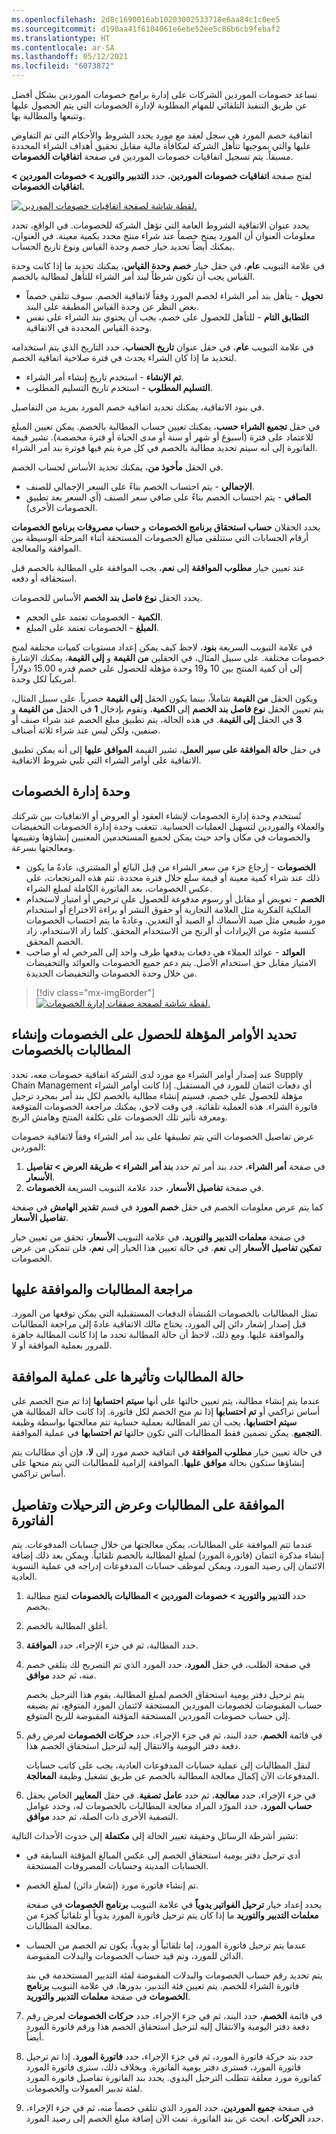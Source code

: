 ```yaml
---
ms.openlocfilehash: 2d8c1690016ab10203002533718e6aa84c1c0ee5
ms.sourcegitcommit: d190aa41f6104061e6ebe52ee5c86b6cb9febaf2
ms.translationtype: HT
ms.contentlocale: ar-SA
ms.lasthandoff: 05/12/2021
ms.locfileid: "6073872"
---
```

تساعد خصومات الموردين الشركات على إدارة برامج خصومات الموردين بشكل أفضل عن طريق التنفيذ التلقائي للمهام المطلوبة لإدارة الخصومات التي يتم الحصول عليها وتتبعها والمطالبة بها.

اتفاقية خصم المورد هي سجل لعقد مع مورد يحدد الشروط والأحكام التي تم التفاوض عليها والتي بموجبها تتأهل الشركة لمكافأة مالية مقابل تحقيق أهداف الشراء المحددة مسبقاً. يتم تسجيل اتفاقيات خصومات الموردين في صفحة **اتفاقيات الخصومات**.

لفتح صفحة **اتفاقيات خصومات الموردين**، حدد **التدبير والتوريد > خصومات الموردين > اتفاقيات الخصومات.**


[![لقطة شاشة لصفحة اتفاقيات خصومات الموردين.](../media/rebate-agreements.png)](../media/rebate-agreements.png#lightbox)

يحدد عنوان الاتفاقية الشروط العامة التي تؤهل الشركة للخصومات. في الواقع، تحدد معلومات العنوان أن المورد يمنح خصماً عند شراء منتج محدد بكمية معينة. في العنوان، يمكنك أيضاً تحديد خيار خصم وحدة القياس ونوع تاريخ الحساب.

في علامة التبويب **عام**، في حقل خيار **خصم وحدة القياس**، يمكنك تحديد ما إذا كانت وحدة القياس يجب أن تكون شرطاً لبند أمر الشراء للتأهل لمطالبة بالخصم.

-   **تحويل** - يتأهل بند أمر الشراء لخصم المورد وفقاً لاتفاقية الخصم. سوف تتلقى خصماً بغض النظر عن وحدة القياس المطبقة على البند.
-   **التطابق التام** - للتأهل للحصول على خصم، يجب أن يحتوي بند الشراء على نفس وحدة القياس المحددة في الاتفاقية.

في علامة التبويب **عام**، في حقل عنوان **تاريخ الحساب**، حدد التاريخ الذي يتم استخدامه لتحديد ما إذا كان الشراء يحدث في فترة صلاحية اتفاقية الخصم.

-   **تم الإنشاء** - استخدم تاريخ إنشاء أمر الشراء.
-   **التسليم المطلوب‬** - استخدم تاريخ التسليم المطلوب.

في بنود الاتفاقية، يمكنك تحديد اتفاقية خصم المورد بمزيد من التفاصيل.

في حقل **تجميع الشراء حسب**، يمكنك تعيين حساب المطالبة بالخصم. يمكن تعيين المبلغ للاعتماد على فترة (أسبوع أو شهر أو سنة أو مدى الحياة أو فترة مخصصة). تشير قيمة الفاتورة إلى أنه سيتم تحديد مطالبة بالخصم في كل مرة يتم فيها فوترة بند أمر الشراء.

في الحقل **مأخوذ من**، يمكنك تحديد الأساس لحساب الخصم.

-   **الإجمالي** - يتم احتساب الخصم بناءً على السعر الإجمالي للصنف.
-   **الصافي** - يتم احتساب الخصم بناءً على صافي سعر الصنف (أي السعر بعد تطبيق الخصومات الأخرى).

يحدد الحقلان **حساب استحقاق برنامج الخصومات** و **حساب مصروفات برنامج الخصومات** أرقام الحسابات التي ستتلقى مبالغ الخصومات المستحقة أثناء المرحلة الوسيطة بين الموافقة والمعالجة.

عند تعيين خيار **‏‫مطلوب الموافقة‬** إلى **نعم**، يجب الموافقة على المطالبة بالخصم قبل استحقاقه أو دفعه.

يحدد الحقل **نوع فاصل بند الخصم** الأساس للخصومات.

-   **الكمية** - الخصومات تعتمد على الحجم.
-   **المبلغ** - الخصومات تعتمد على المبلغ.

في علامة التبويب السريعة **بنود**، لاحظ كيف يمكن إعداد مستويات كميات مختلفة لمنح خصومات مختلفة. على سبيل المثال، في الحقلين **من القيمة** و **إلى القيمة**، يمكنك الإشارة إلى أن كمية المنتج بين 10 و19 وحدة مؤهلة للحصول على خصم قدره 15.00 دولاراً أمريكياً لكل وحدة.

ويكون الحقل **من القيمة** شاملاً، بينما يكون الحقل **إلى القيمة** حصرياً.
على سبيل المثال، يتم تعيين الحقل **نوع فاصل بند الخصم** إلى **الكمية**، وتقوم بإدخال **1** في الحقل **من القيمة** و **3** في الحقل **إلى القيمة**. في هذه الحالة، يتم تطبيق مبلغ الخصم عند شراء صنف أو صنفين، ولكن ليس عند شراء ثلاثة أصناف.

في حقل **حالة الموافقة على سير العمل**، تشير القيمة **الموافق عليها** إلى أنه يمكن تطبيق الاتفاقية على أوامر الشراء التي تلبي شروط الاتفاقية.

## <a name="the-rebate-management-module"></a>وحدة إدارة الخصومات
تُستخدم وحدة إدارة الخصومات لإنشاء العقود أو العروض أو الاتفاقيات بين شركتك والعملاء والموردين لتسهيل العمليات الحسابية. تتعقب وحدة إدارة الخصومات التخفيضات والخصومات في مكان واحد حيث يمكن لجميع المستخدمين المعنيين إنشاؤها وتقييمها ومعالجتها بسرعة.

- **الخصومات** - إرجاع جزء من سعر الشراء من قِبل البائع أو المشتري، عادةً ما يكون ذلك عند شراء كمية معينة أو قيمة سلع خلال فترة محددة. تتم هذه المرتجعات، على عكس الخصومات، بعد الفاتورة الكاملة لمبلغ الشراء.
- **الخصم** - تعويض أو مقابل أو رسوم مدفوعة للحصول على ترخيص أو امتياز لاستخدام الملكية الفكرية مثل العلامة التجارية أو حقوق النشر أو براءة الاختراع أو استخدام مورد طبيعي مثل صيد الأسماك أو الصيد أو التعدين. وعادةً ما يتم احتساب الخصومات كنسبة مئوية من الإيرادات أو الربح من الاستخدام المحقق. كلما زاد الاستخدام، زاد الخصم المحقق.
- **العوائد** - عوائد العملاء هي دفعات يدفعها طرف واحد إلى المرخص له أو صاحب الامتياز مقابل حق استخدام الأصل. يتم دعم جميع الخصومات والعوائد والتخفيضات من خلال وحدة الخصومات والتخفيضات الجديدة.
 
> [!div class="mx-imgBorder"]
> [![لقطة شاشة لصفحة صفقات إدارة الخصومات.](../media/rebates-ss.png)](../media/rebates-ss.png#lightbox)

## <a name="identify-orders-that-qualify-for-rebates-and-generate-rebate-claims"></a>تحديد الأوامر المؤهلة للحصول على الخصومات وإنشاء المطالبات بالخصومات 

عند إصدار أوامر الشراء مع مورد لدى الشركة اتفاقية خصومات معه، تحدد Supply Chain Management أي دفعات ائتمان للمورد في المستقبل. إذا كانت أوامر الشراء مؤهلة للحصول على خصم، فسيتم إنشاء مطالبة بالخصم لكل بند أمر بمجرد ترحيل فاتورة الشراء. هذه العملية تلقائية. في وقت لاحق، يمكنك مراجعة الخصومات المتوقعة ومعرفة تأثير تلك الخصومات على تكلفة المنتج وهامش الربح.

عرض تفاصيل الخصومات التي يتم تطبيقها على بند أمر الشراء وفقاً لاتفاقية خصومات الموردين:

1.  في صفحة **أمر الشراء**، حدد بند أمر ثم حدد **بند أمر الشراء > طريقة العرض > تفاصيل الأسعار**.
2.  في صفحة **تفاصيل الأسعار**، حدد علامة التبويب السريعة **الخصومات**.

كما يتم عرض معلومات الخصم في حقل **خصم المورد** في قسم **تقدير الهامش** في صفحة **تفاصيل الأسعار**.

في صفحة **معلمات التدبير والتوريد**، في علامة التبويب **الأسعار**، تحقق من تعيين خيار **تمكين تفاصيل الأسعار** إلى **نعم**.
في حالة تعيين هذا الخيار إلى **نعم**، فلن تتمكن من عرض الخصومات.

## <a name="review-and-approve-claims"></a>مراجعة المطالبات والموافقة عليها 

تمثل المطالبات بالخصومات المُنشأة الدفعات المستقبلية التي يمكن توقعها من المورد. قبل إصدار إشعار دائن إلى المورد، يحتاج مالك الاتفاقية عادةً إلى مراجعة المطالبات والموافقة عليها. ومع ذلك، لاحظ أن حالة المطالبة تحدد ما إذا كانت المطالبة جاهزة للمرور بعملية الموافقة أو لا.

## <a name="status-of-claims-and-the-effect-on-the-approval-process"></a>حالة المطالبات وتأثيرها على عملية الموافقة 

عندما يتم إنشاء مطالبة، يتم تعيين حالتها على أنها **سيتم احتسابها** إذا تم منح الخصم على أساس تراكمي أو **تم احتسابها** إذا تم منح الخصم لكل فاتورة. إذا كانت حالة المطالبة هي **سيتم احتسابها**، يجب أن تمر المطالبة بعملية حسابية تتم معالجتها بواسطة وظيفة **التجميع**. يمكن تضمين فقط المطالبات التي تكون حالتها **تم احتسابها** في عملية الموافقة.

في حالة تعيين خيار **مطلوب الموافقة** في اتفاقية خصم مورد إلى **لا**، فإن أي مطالبات يتم إنشاؤها ستكون بحالة **موافق عليها**. الموافقة إلزامية للمطالبات التي يتم منحها على أساس تراكمي.

## <a name="approve-claims-and-view-postings-and-invoice-details"></a>الموافقة على المطالبات وعرض الترحيلات وتفاصيل الفاتورة 

عندما تتم الموافقة على المطالبات، يمكن معالجتها من خلال حسابات المدفوعات. يتم إنشاء مذكرة ائتمان (فاتورة المورد) لمبلغ المطالبة بالخصم تلقائياً. ويمكن بعد ذلك إضافة الائتمان إلى رصيد المورد، ويمكن لموظف حسابات المدفوعات إدراجه في عملية التسوية العادية.

1.  حدد **التدبير والتوريد > خصومات الموردين > المطالبات بالخصومات** لفتح مطالبة بخصم.
2.  أغلق المطالبة بالخصم.
3.  حدد المطالبة، ثم في جزء الإجراء، حدد **الموافقة**.
4.  في صفحة الطلب، في حقل **المورد**، حدد المورد الذي تم التصريح لك بتلقي خصم منه، ثم حدد **موافق**.

    يتم ترحيل دفتر يومية استحقاق الخصم لمبلغ المطالبة. يقوم هذا الترحيل بخصم حساب المقبوضات لخصومات الموردين المستحقة لائتمان المورد المتوقع، ثم يضيفه إلى حساب خصومات الموردين المستحقة المؤقتة المقبوضة للربح المتوقع.
5.  في قائمة **الخصم**، حدد البند، ثم في جزء الإجراء، حدد **حركات الخصومات** لعرض رقم دفعة دفتر اليومية والانتقال إليه لترحيل استحقاق الخصم هذا.

    لنقل المطالبات إلى عملية حسابات المدفوعات العادية، يجب على كاتب حسابات المدفوعات الآن إكمال معالجة المطالبة بالخصم عن طريق تشغيل وظيفة **المعالجة**.
6.  في جزء الإجراء، حدد **معالجة**، ثم حدد **عامل تصفية**.
    في حقل **المعايير** الخاص بحقل **حساب المورد**، حدد المورّد المراد معالجة المطالبات بالخصومات له، وحدد عوامل التصفية الأخرى ذات الصلة، ثم حدد **موافق**.

تشير أشرطة الرسائل وحقيقة تغيير الحالة إلى **مكتملة** إلى حدوث الأحداث التالية:

-   أدى ترحيل دفتر يومية استحقاق الخصم إلى عكس المبالغ المؤقتة السابقة في الحسابات المدينة وحسابات المصروفات المستحقة.

-   تم إنشاء فاتورة مورد (إشعار دائن) لمبلغ الخصم.

    يحدد إعداد خيار **ترحيل الفواتير يدوياً** في علامة التبويب **برنامج الخصومات** في صفحة **معلمات التدبير والتوريد** ما إذا كان يتم ترحيل فاتورة المورد يدوياً أو تلقائياً كجزء من معالجة المطالبات.
-   عندما يتم ترحيل فاتورة المورد، إما تلقائياً أو يدوياً، يكون تم الخصم من الحساب الدائن للمورد، وتم قيد حساب الخصومات والبدلات المقبوضة.

    يتم تحديد رقم حساب الخصومات والبدلات المقبوضة لفئة التدبير المستخدمة في بند فاتورة الشراء للخصم. يتم تعيين فئة التدبير، بدورها، في علامة التبويب **برنامج الخصومات** في صفحة **معلمات التدبير والتوريد**.

7.  في قائمة **الخصم**، حدد البند، ثم في جزء الإجراء، حدد **حركات الخصومات** لعرض رقم دفعة دفتر اليومية والانتقال إليه لترحيل استحقاق الخصم هذا ورقم فاتورة المورد أيضاً.

8.  حدد بند حركة فاتورة المورد، ثم في جزء الإجراء، حدد **فاتورة المورد**. إذا تم ترحيل فاتورة المورد، فسترى دفتر يومية الفاتورة. وبخلاف ذلك، سترى فاتورة المورد كفاتورة مورد معلقة تتطلب الترحيل اليدوي. 
    يحدد بند الفاتورة تفاصيل فاتورة المورد لفئة تدبير العمولات والخصومات.

10. في صفحة **جميع الموردين**، حدد المورد الذي تتلقى خصماً منه، ثم في جزء الإجراء، حدد **الحركات**.
    ابحث عن بند الفاتورة. تمت الآن إضافة مبلغ الخصم إلى رصيد المورد.
